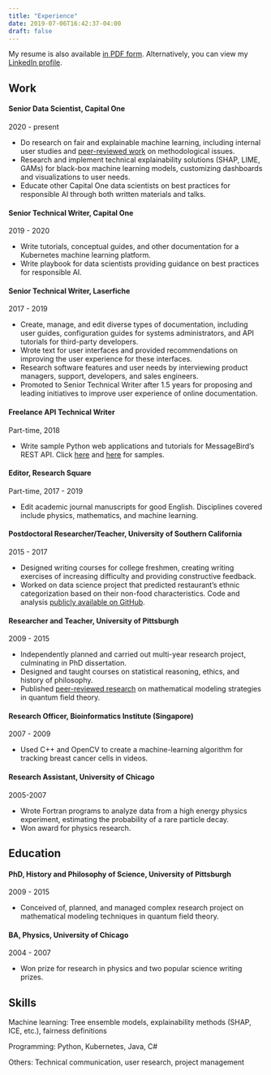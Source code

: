 ```yaml
---
title: "Experience"
date: 2019-07-06T16:42:37-04:00
draft: false
---
```


My resume is also available [in PDF form](https://www.dropbox.com/s/gv2i0rsd2d9wohg/Leif%20Hancox-Li-3.pdf?dl=0). Alternatively, you can view my [LinkedIn profile](https://www.linkedin.com/in/leif-hancox-li-1a6a7a132/).

## Work

#### Senior Data Scientist, Capital One
2020 - present

- Do research on fair and explainable machine learning, including internal user studies and [peer-reviewed work](/papers) on methodological issues.
- Research and implement technical explainability solutions (SHAP, LIME, GAMs) for black-box machine learning models, customizing dashboards and visualizations to user needs.
- Educate other Capital One data scientists on best practices for responsible AI through both written materials and talks.

#### Senior Technical Writer, Capital One
2019 - 2020

- Write tutorials, conceptual guides, and other documentation for a Kubernetes machine learning platform.
- Write playbook for data scientists providing guidance on best practices for responsible AI.

#### Senior Technical Writer, Laserfiche
2017 - 2019

- Create, manage, and edit diverse types of documentation, including user guides, configuration guides for systems administrators, and API tutorials for third-party developers.
- Wrote text for user interfaces and provided recommendations on improving the user experience for these interfaces.
- Research software features and user needs by interviewing product managers, support, developers, and sales engineers.
- Promoted to Senior Technical Writer after 1.5 years for proposing and leading initiatives to improve user experience of online documentation.

#### Freelance API Technical Writer
Part-time, 2018

- Write sample Python web applications and tutorials for MessageBird’s REST API. Click [here](https://github.com/messagebirdguides/verify-voice-guide-python) and [here](https://github.com/messagebirdguides/notifications-guide-python) for samples.

#### Editor, Research Square
Part-time, 2017 - 2019

- Edit academic journal manuscripts for good English. Disciplines covered include physics, mathematics, and machine learning.

#### Postdoctoral Researcher/Teacher, University of Southern California
2015 - 2017

- Designed writing courses for college freshmen, creating writing exercises of increasing difficulty and providing constructive feedback.
- Worked on data science project that predicted restaurant’s ethnic categorization based on their non-food characteristics. Code and analysis [publicly available on GitHub](https://github.com/boltzmann-brain/yelp-restaurant-categories).

#### Researcher and Teacher, University of Pittsburgh
2009 - 2015

- Independently planned and carried out multi-year research project, culminating in PhD dissertation.
- Designed and taught courses on statistical reasoning, ethics, and history of philosophy.
- Published [peer-reviewed research](../papers/) on mathematical modeling strategies in quantum field theory.

#### Research Officer, Bioinformatics Institute (Singapore)
2007 - 2009

- Used C++ and OpenCV to create a machine-learning algorithm for tracking breast cancer cells in videos.

#### Research Assistant, University of Chicago
2005-2007

- Wrote Fortran programs to analyze data from a high energy physics experiment, estimating the probability of a rare particle decay.
- Won award for physics research.

## Education

#### PhD, History and Philosophy of Science, University of Pittsburgh
2009 - 2015

- Conceived of, planned, and managed complex research project on mathematical modeling techniques in quantum field theory.

#### BA, Physics, University of Chicago
2004 - 2007

- Won prize for research in physics and two popular science writing prizes.

## Skills

Machine learning: Tree ensemble models, explainability methods (SHAP, ICE, etc.), fairness definitions

Programming: Python, Kubernetes, Java, C#

Others: Technical communication, user research, project management